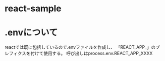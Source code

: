 # react-sample

# .envについて
reactでは既に包括しているので.envファイルを作成し、
「REACT_APP_」のプレフィクスを付けて使用する。
呼び出しはprocess.env.REACT_APP_XXXX